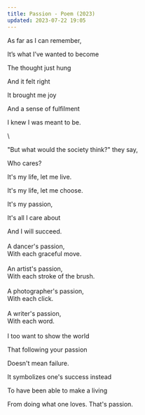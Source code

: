 ```yaml
---
title: Passion - Poem (2023)
updated: 2023-07-22 19:05
---
```


As far as I can remember,

It’s what I’ve wanted to become

The thought just hung

And it felt right

It brought me joy

And a sense of fulfilment

I knew I was meant to be.

\

"But what would the society think?" they say,

Who cares?

It's my life, let me live.

It's my life, let me choose.

It's my passion,

It's all I care about

And I will succeed.
\
\
A dancer's passion,
\
With each graceful move.
\
\
An artist's passion,
\
With each stroke of the brush.
\
\
A photographer's passion,
\
With each click.
\
\
A writer's passion,
\
With each word.
\
\
I too want to show the world

That following your passion

Doesn't mean failure.

It symbolizes one's success instead

To have been able to make a living

From doing what one loves.
That's passion.
